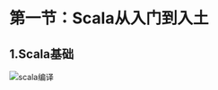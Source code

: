 # 第一节：Scala从入门到入土

## 1.Scala基础

![scala编译](https://markdown-image-upload.oss-cn-beijing.aliyuncs.com/img/scala%E7%BC%96%E8%AF%91.png)

